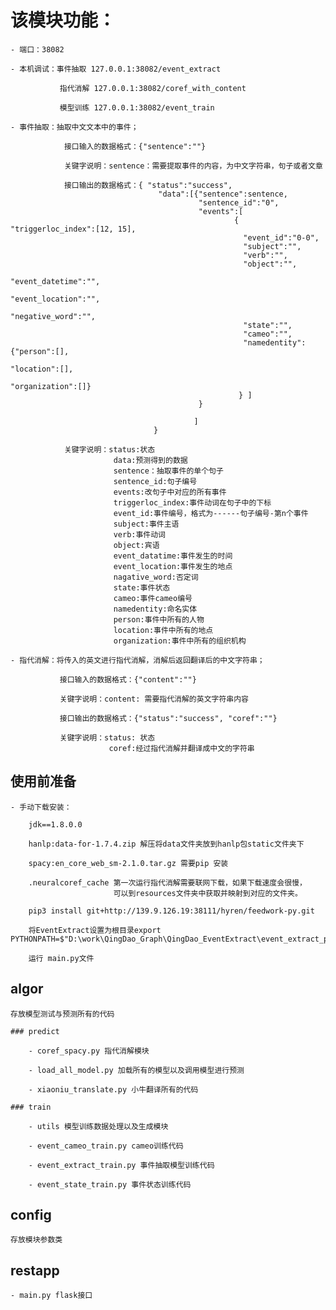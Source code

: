 # 该模块功能：
    
    - 端口：38082    
    
    - 本机调试：事件抽取 127.0.0.1:38082/event_extract
    
               指代消解 127.0.0.1:38082/coref_with_content
               
               模型训练 127.0.0.1:38082/event_train
               
    - 事件抽取：抽取中文文本中的事件；
    
                接口输入的数据格式：{"sentence":""}
                
                关键字说明：sentence：需要提取事件的内容，为中文字符串，句子或者文章
                
                接口输出的数据格式：{ "status":"success", 
                                     "data":[{"sentence":sentence, 
                                              "sentence_id":"0",
                                              "events":[
                                                      { "triggerloc_index":[12, 15],
                                                        "event_id":"0-0",
                                                        "subject":"", 
                                                        "verb":"", 
                                                        "object":"",
                                                        "event_datetime":"", 
                                                        "event_location":"", 
                                                        "negative_word":"", 
                                                        "state":"", 
                                                        "cameo":"",
                                                        "namedentity":{"person":[], 
                                                                       "location":[], 
                                                                       "organization":[]}  
                                                       } ]
                                              }
                                                              
                                             ]                
                                    }
                                    
                关键字说明：status:状态
                           data:预测得到的数据
                           sentence：抽取事件的单个句子
                           sentence_id:句子编号
                           events:改句子中对应的所有事件
                           triggerloc_index:事件动词在句子中的下标
                           event_id:事件编号，格式为------句子编号-第n个事件
                           subject:事件主语
                           verb:事件动词
                           object:宾语
                           event_datatime:事件发生的时间
                           event_location:事件发生的地点
                           nagative_word:否定词
                           state:事件状态
                           cameo:事件cameo编号
                           namedentity:命名实体
                           person:事件中所有的人物
                           location:事件中所有的地点
                           organization:事件中所有的组织机构
    
    - 指代消解：将传入的英文进行指代消解，消解后返回翻译后的中文字符串；
    
               接口输入的数据格式：{"content":""}
               
               关键字说明：content: 需要指代消解的英文字符串内容
            
               接口输出的数据格式：{"status":"success", "coref":""}
               
               关键字说明：status: 状态
                          coref:经过指代消解并翻译成中文的字符串
    
## 使用前准备

    - 手动下载安装：

        jdk==1.8.0.0 
        
        hanlp:data-for-1.7.4.zip 解压将data文件夹放到hanlp包static文件夹下
        
        spacy:en_core_web_sm-2.1.0.tar.gz 需要pip 安装
        
        .neuralcoref_cache 第一次运行指代消解需要联网下载，如果下载速度会很慢，
                           可以到resources文件夹中获取并映射到对应的文件夹。

        pip3 install git+http://139.9.126.19:38111/hyren/feedwork-py.git
        
        将EventExtract设置为根目录export PYTHONPATH=$"D:\work\QingDao_Graph\QingDao_EventExtract\event_extract_program\EventExtract"
        
        运行 main.py文件
        
        
## algor
    
    存放模型测试与预测所有的代码

    ### predict
    
        - coref_spacy.py 指代消解模块
                
        - load_all_model.py 加载所有的模型以及调用模型进行预测
        
        - xiaoniu_translate.py 小牛翻译所有的代码
    
    ### train
    
        - utils 模型训练数据处理以及生成模块
        
        - event_cameo_train.py cameo训练代码
        
        - event_extract_train.py 事件抽取模型训练代码
        
        - event_state_train.py 事件状态训练代码
    
## config

    存放模块参数类
    
## restapp
    
    - main.py flask接口
    